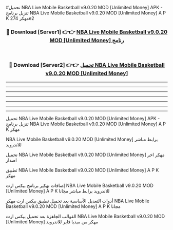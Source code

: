 #تحميل NBA Live Mobile Basketball v9.0.20 MOD [Unlimited Money]  APK - تنزيل برنامج NBA Live Mobile Basketball v9.0.20 MOD [Unlimited Money]  A P K مهكر 274e2 



<div align="center">
<h3>🔴 Download [Server1] 👉👉 <a href="https://apkdownload10.web.app/?title=NBA Live Mobile Basketball v9.0.20 MOD [Unlimited Money] ">NBA Live Mobile Basketball v9.0.20 MOD [Unlimited Money]  رنامج</a></h3><br>

<h3>🔴 Download [Server2] 👉👉 <a href="https://apkdownload10.web.app/?title=NBA Live Mobile Basketball v9.0.20 MOD [Unlimited Money] ">تحميل NBA Live Mobile Basketball v9.0.20 MOD [Unlimited Money]  </a></h3>
</div>


----------------------------------------------------------

----------------------------------------------------------

----------------------------------------------------------

----------------------------------------------------------

----------------------------------------------------------

----------------------------------------------------------

----------------------------------------------------------

تحميل NBA Live Mobile Basketball v9.0.20 MOD [Unlimited Money]  APK - تنزيل برنامج NBA Live Mobile Basketball v9.0.20 MOD [Unlimited Money]  A P K مهكر

NBA Live Mobile Basketball v9.0.20 MOD [Unlimited Money]  برابط مباشر للاندرويد

تحميل NBA Live Mobile Basketball v9.0.20 MOD [Unlimited Money]  مهكر اخر اصدار

تطبيق NBA Live Mobile Basketball v9.0.20 MOD [Unlimited Money]  A P K مهكر

إضافات تهكير برنامج بيكس ارت NBA Live Mobile Basketball v9.0.20 MOD [Unlimited Money]  A P K للاندرويد برابط مباشر مجانا

أدوات التعديل الأساسية بعد تحميل تطبيق بيكس ارت مهكر NBA Live Mobile Basketball v9.0.20 MOD [Unlimited Money]  A P K مجانا

القوالب الجاهزة بعد تحميل بيكس ارت NBA Live Mobile Basketball v9.0.20 MOD [Unlimited Money]  مهكر من ميديا فاير للاندرويد


